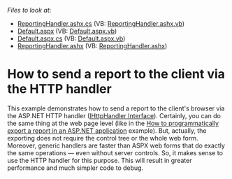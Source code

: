 <!-- default file list -->
*Files to look at*:

* [ReportingHandler.ashx.cs](./CS/WebSite/App_Code/ReportingHandler.ashx.cs) (VB: [ReportingHandler.ashx.vb](./VB/WebSite/App_Code/ReportingHandler.ashx.vb))
* [Default.aspx](./CS/WebSite/Default.aspx) (VB: [Default.aspx.vb](./VB/WebSite/Default.aspx.vb))
* [Default.aspx.cs](./CS/WebSite/Default.aspx.cs) (VB: [Default.aspx.vb](./VB/WebSite/Default.aspx.vb))
* [ReportingHandler.ashx](./CS/WebSite/ReportingHandler.ashx) (VB: [ReportingHandler.ashx](./VB/WebSite/ReportingHandler.ashx))
<!-- default file list end -->
# How to send a report to the client via the HTTP handler


<p>This example demonstrates how to send a report to the client's browser via the ASP.NET HTTP handler (<a href="http://msdn.microsoft.com/en-us/library/system.web.ihttphandler.aspx">IHttpHandler Interface</a>). Certainly, you can do the same thing at the web page level (like in the <a href="https://www.devexpress.com/Support/Center/p/E1281">How to programmatically export a report in an ASP.NET application</a> example). But, actually, the exporting does not require the control tree or the whole web form. Moreover, generic handlers are faster than ASPX web forms that do exactly the same operations — even without server controls. So, it makes sense to use the HTTP handler for this purpose. This will result in greater performance and much simpler code to debug.</p>

<br/>


